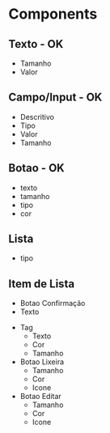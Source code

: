 # Components

## Texto - OK
- Tamanho
- Valor

## Campo/Input - OK
- Descritivo
- Tipo
- Valor
- Tamanho

## Botao - OK
- texto
- tamanho
- tipo
- cor

## Lista
- tipo
## Item de Lista
- Botao Confirmação
- Texto
* Tag
    * Texto
    * Cor
    * Tamanho
* Botao Lixeira
    * Tamanho
    * Cor
    * Icone
* Botao Editar
    * Tamanho
    * Cor
    * Icone